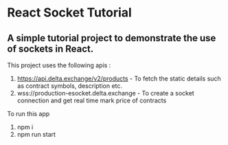 # React Socket Tutorial

## A simple tutorial project to demonstrate the use of sockets in React.

This project uses the following apis :

1.  https://api.delta.exchange/v2/products - To fetch the static details such as contract symbols, description etc.
2.  wss://production-esocket.delta.exchange - To create a socket connection and get real time mark price of contracts

To run this app 

1. npm i
2. npm run start


